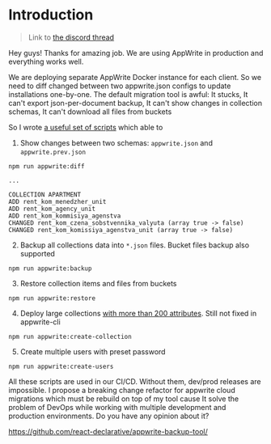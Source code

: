 # Introduction

> Link to [the discord thread](https://discord.com/channels/564160730845151244/870536298220367902/1207985484333318184)

Hey guys! Thanks for amazing job. We are using AppWrite in production and everything works well. 

We are deploying separate AppWrite Docker instance for each client. So we need to diff changed between two appwrite.json configs to update installations one-by-one. The default migration tool is awful: It stucks, It can't export json-per-document backup, It can't show changes in collection schemas, It can't download all files from buckets

So I wrote [a useful set of scripts](https://github.com/react-declarative/appwrite-backup-tool/) which able to 

1. Show changes between two schemas: `appwrite.json` and `appwrite.prev.json`

```
npm run appwrite:diff

...

COLLECTION APARTMENT
ADD rent_kom_menedzher_unit
ADD rent_kom_agency_unit
ADD rent_kom_kommisiya_agenstva
CHANGED rent_kom_czena_sobstvennika_valyuta (array true -> false)
CHANGED rent_kom_komissiya_agenstva_unit (array true -> false)
```

2. Backup all collections data into `*.json` files. Bucket files backup also supported

```
npm run appwrite:backup
```

3. Restore collection items and files from buckets

```
npm run appwrite:restore
```

4. Deploy large collections [with more than 200 attributes](https://github.com/appwrite/appwrite/issues/6915). Still not fixed in appwrite-cli

```
npm run appwrite:create-collection
``` 

5. Create multiple users with preset password

```
npm run appwrite:create-users
```

All these scripts are used in our CI/CD. Without them, dev/prod releases are impossible. I propose a breaking change refactor for appwrite cloud migrations which must be rebuild on top of my tool cause It solve the problem of DevOps while working with multiple development and production environments. Do you have any opinion about it?

https://github.com/react-declarative/appwrite-backup-tool/
